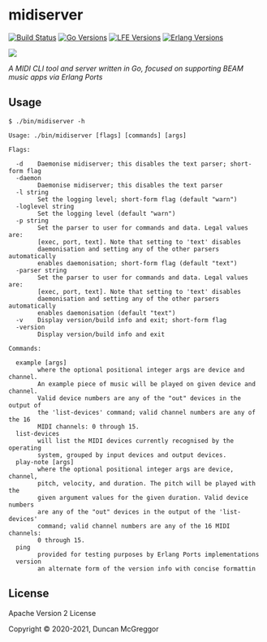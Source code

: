 # midiserver

[![Build Status][gh-actions-badge]][gh-actions]
[![Go Versions][go badge]][go]
[![LFE Versions][lfe badge]][lfe]
[![Erlang Versions][erlang badge]][erlang]

[![][logo]][logo-large]

*A MIDI CLI tool and server written in Go, focused on supporting BEAM music apps via Erlang Ports*

## Usage

```shell
$ ./bin/midiserver -h
```
```text
Usage: ./bin/midiserver [flags] [commands] [args]

Flags:

  -d    Daemonise midiserver; this disables the text parser; short-form flag
  -daemon
        Daemonise midiserver; this disables the text parser
  -l string
        Set the logging level; short-form flag (default "warn")
  -loglevel string
        Set the logging level (default "warn")
  -p string
        Set the parser to user for commands and data. Legal values are:
        [exec, port, text]. Note that setting to 'text' disables
        daemonisation and setting any of the other parsers automatically 
        enables daemonisation; short-form flag (default "text")
  -parser string
        Set the parser to user for commands and data. Legal values are:
        [exec, port, text]. Note that setting to 'text' disables
        daemonisation and setting any of the other parsers automatically 
        enables daemonisation (default "text")
  -v    Display version/build info and exit; short-form flag
  -version
        Display version/build info and exit

Commands:

  example [args]
        where the optional positional integer args are device and channel.
        An example piece of music will be played on given device and channel.
        Valid device numbers are any of the "out" devices in the output of
        the 'list-devices' command; valid channel numbers are any of the 16
        MIDI channels: 0 through 15.
  list-devices
        will list the MIDI devices currently recognised by the operating
        system, grouped by input devices and output devices.
  play-note [args]
        where the optional positional integer args are device, channel,
        pitch, velocity, and duration. The pitch will be played with the
        given argument values for the given duration. Valid device numbers
        are any of the "out" devices in the output of the 'list-devices'
        command; valid channel numbers are any of the 16 MIDI channels:
        0 through 15.
  ping
        provided for testing purposes by Erlang Ports implementations
  version
        an alternate form of the version info with concise formattin
```

## License

Apache Version 2 License

Copyright © 2020-2021, Duncan McGreggor

[//]: ---Named-Links---

[logo]: assets/images/logo-v1-x250.png
[logo-large]: assets/images/logo-v1-x1000.png
[github]: https://github.com/ut-proj/midiserver
[gh-actions-badge]: https://github.com/ut-proj/midiserver/workflows/ci%2Fcd/badge.svg
[gh-actions]: https://github.com/ut-proj/midiserver/actions
[go]: https://golang.org/
[go badge]: https://img.shields.io/badge/go-1.16-blue.svg
[lfe]: https://github.com/lfe/lfe
[lfe badge]: https://img.shields.io/badge/lfe-2.0-blue.svg
[erlang badge]: https://img.shields.io/badge/erlang-21%20to%2024-blue.svg
[erlang]: https://github.com/ut-proj/midiserver/blob/master/.github/workflows/cicd.yml

